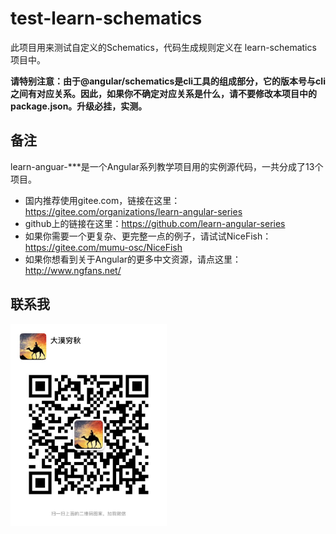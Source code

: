 # test-learn-schematics

此项目用来测试自定义的Schematics，代码生成规则定义在 learn-schematics 项目中。

**请特别注意：由于@angular/schematics是cli工具的组成部分，它的版本号与cli之间有对应关系。因此，如果你不确定对应关系是什么，请不要修改本项目中的package.json。升级必挂，实测。**

## 备注

learn-anguar-***是一个Angular系列教学项目用的实例源代码，一共分成了13个项目。

- 国内推荐使用gitee.com，链接在这里：https://gitee.com/organizations/learn-angular-series
- github上的链接在这里：https://github.com/learn-angular-series
- 如果你需要一个更复杂、更完整一点的例子，请试试NiceFish：https://gitee.com/mumu-osc/NiceFish
- 如果你想看到关于Angular的更多中文资源，请点这里：http://www.ngfans.net/

## 联系我

<img src="./src/assets/imgs/damoqiongqiu-wechat.jpg" width="250"/>
